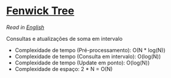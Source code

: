 
# [Fenwick Tree](fenwick_tree.cpp)

*Read in [English](README.en.md)* 

Consultas e atualizações de soma em intervalo

* Complexidade de tempo (Pré-processamento): O(N * log(N))
* Complexidade de tempo (Consulta em intervalo): O(log(N))
* Complexidade de tempo (Update em ponto): O(log(N))
* Complexidade de espaço: 2 * N = O(N)
